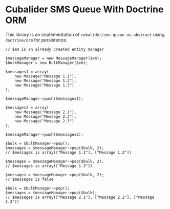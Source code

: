 Cubalider SMS Queue With Doctrine ORM
=====================================

This library is an implementation of `cubalider/sms-queue-as-abstract` using
`doctrine/orm` for persistence.

```
// $em is an already created entity manager

$messageManager = new MessageManager($em);
$bulkManager = new BulkManager($em);

$messages1 = array(
    new Message("Message 1.1"),
    new Message("Message 1.2"),
    new Message("Message 1.3")
);

$messageManager->push($messages1);

$messages2 = array(
    new Message("Message 2.1"),
    new Message("Message 2.2"),
    new Message("Message 2.3")
);

$messageManager->push($messages2);

$bulk = $bulkManager->pop();
$messages = $messageManager->pop($bulk, 2);
// $messages is array(["Message 1.1"], ["Message 1.2"])

$messages = $messageManager->pop($bulk, 2);
// $messages is array(["Message 1.3"])

$messages = $messageManager->pop($bulk, 2);
// $messages is false

$bulk = $bulkManager->pop();
$messages = $messageManager->pop($bulk);
// $messages is array(["Message 2.1"], ["Message 2.2"], ["Message 2.3"])
```